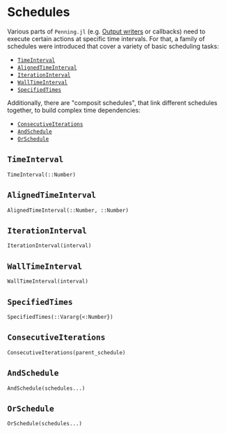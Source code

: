 # Schedules

Various parts of `Penning.jl` (e.g. [Output writers](@ref) or callbacks) need to execute certain actions at specific time intervals. For that, a family of schedules were introduced that cover a variety of basic scheduling tasks:
- [`TimeInterval`](@ref)
- [`AlignedTimeInterval`](@ref)
- [`IterationInterval`](@ref)
- [`WallTimeInterval`](@ref)
- [`SpecifiedTimes`](@ref)

Additionally, there are "composit schedules", that link different schedules together, to build complex time dependencies:
- [`ConsecutiveIterations`](@ref)
- [`AndSchedule`](@ref)
- [`OrSchedule`](@ref)


## `TimeInterval`
``` @docs
TimeInterval(::Number)
```

## `AlignedTimeInterval`
``` @docs
AlignedTimeInterval(::Number, ::Number)
```

## `IterationInterval`
``` @docs
IterationInterval(interval)
```

## `WallTimeInterval`
``` @docs
WallTimeInterval(interval)
```

## `SpecifiedTimes`
``` @docs
SpecifiedTimes(::Vararg{<:Number})
```

## `ConsecutiveIterations`
``` @docs
ConsecutiveIterations(parent_schedule)
```

## `AndSchedule`
``` @docs
AndSchedule(schedules...)
```

## `OrSchedule`
``` @docs
OrSchedule(schedules...)
```